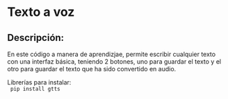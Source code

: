 # Texto a voz 
## Descripción: 
En este código a manera de aprendizjae, permite escribir cualquier texto con una interfaz básica, 
teniendo 2 botones, uno para guardar el texto y el otro para guardar el texto que ha
sido convertido en audio.

Librerías para instalar: <br>
<code> pip install gtts </code>
